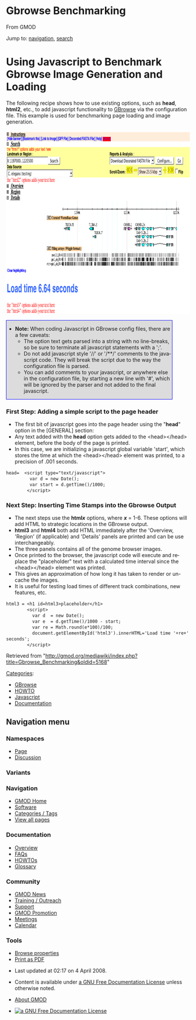 <div id="mw-page-base" class="noprint">

</div>

<div id="mw-head-base" class="noprint">

</div>

<div id="content" class="mw-body" role="main">

<span id="top"></span>

<div id="mw-js-message" style="display:none;">

</div>



# <span dir="auto">Gbrowse Benchmarking</span>

<div id="bodyContent">

<div id="siteSub">

From GMOD

</div>

<div id="contentSub">

</div>

<div id="jump-to-nav" class="mw-jump">

Jump to: [navigation](#mw-navigation), [search](#p-search)

</div>

<div id="mw-content-text" class="mw-content-ltr" lang="en" dir="ltr">

# <span id="Using_Javascript_to_Benchmark_Gbrowse_Image_Generation_and_Loading" class="mw-headline">Using Javascript to Benchmark Gbrowse Image Generation and Loading</span>

The following recipe shows how to use existing options, such as
**head**, **html2**, etc., to add javascript functionality to
[GBrowse](GBrowse.1 "GBrowse") via the configuration file. This example
is used for benchmarking page loading and image generation.  
  

<div class="center">

<div class="floatnone">

<a href="File:BenchMark.png" class="image"><img
src="../mediawiki/images/7/7a/BenchMark.png" width="946" height="503"
alt="BenchMark.png" /></a>

</div>

</div>

  

<div style="width:90%;border:1px solid blue;background:gainsboro">

- **Note:** When coding Javascript in GBrowse config files, there are a
  few caveats:
  - The option text gets parsed into a string with no line-breaks, so be
    sure to terminate all javascript statements with a ';'.
  - Do not add javascript style '//' or '/\*\*/' comments to the
    javascript code. They will break the script due to the way the
    configuration file is parsed.
  - You can add comments to your javascript, or anywhere else in the
    configuration file, by starting a new line with '#', which will be
    ignored by the parser and not added to the final javascript.

</div>

### <span id="First_Step:_Adding_a_simple_script_to_the_page_header" class="mw-headline">First Step: Adding a simple script to the page header</span>

- The first bit of javascript goes into the page header using the
  "**head**" option in the \[GENERAL\] section:
- Any text added with the **head** option gets added to the
  \<head\>\</head\> element, before the body of the page is printed.
- In this case, we are initializing a javascript global variable
  'start', which stores the time at which the \<head\>\</head\> element
  was printed, to a precision of .001 seconds.

<!-- -->

    head=  <script type="text/javascript">
             var d = new Date();
             var start = d.getTime()/1000;
            </script>

### <span id="Next_Step:_Inserting_Time_Stamps_into_the_Gbrowse_Output" class="mw-headline">Next Step: Inserting Time Stamps into the Gbrowse Output</span>

- The next steps use the **html*x*** options, where ***x*** = 1-6. These
  options will add HTML to strategic locations in the GBrowse output.
- **html3** and **html4** both add HTML immediately after the 'Overview,
  'Region' (if applicable) and 'Details' panels are printed and can be
  use interchangeably.
- The three panels contains all of the genome browser images.
- Once printed to the browser, the javascript code will execute and
  replace the "placeholder" text with a calculated time interval since
  the \<head\>\</head\> element was printed.
- This gives an approximation of how long it has taken to render or
  un-cache the images.
- It is useful for testing load times of different track combinations,
  new features, etc.

<!-- -->

    html3 = <h1 id=html3>placeholder</h1>
            <script>
              var d  = new Date();
              var e  = d.getTime()/1000 - start;
              var re = Math.round(e*100)/100;
              document.getElementById('html3').innerHTML='Load time '+re+' seconds';
            </script>

</div>

<div class="printfooter">

Retrieved from
"<http://gmod.org/mediawiki/index.php?title=Gbrowse_Benchmarking&oldid=5168>"

</div>

<div id="catlinks" class="catlinks">

<div id="mw-normal-catlinks" class="mw-normal-catlinks">

[Categories](Special:Categories "Special:Categories"):

- [GBrowse](Category:GBrowse "Category:GBrowse")
- [HOWTO](Category:HOWTO "Category:HOWTO")
- [Javascript](Category:Javascript "Category:Javascript")
- [Documentation](Category:Documentation "Category:Documentation")

</div>

</div>

<div class="visualClear">

</div>

</div>

</div>

<div id="mw-navigation">

## Navigation menu

<div id="mw-head">



<div id="left-navigation">

<div id="p-namespaces" class="vectorTabs" role="navigation"
aria-labelledby="p-namespaces-label">

### Namespaces

- <span id="ca-nstab-main"><a href="Gbrowse_Benchmarking" accesskey="c"
  title="View the content page [c]">Page</a></span>
- <span id="ca-talk"><a
  href="http://gmod.org/mediawiki/index.php?title=Talk:Gbrowse_Benchmarking&amp;action=edit&amp;redlink=1"
  accesskey="t"
  title="Discussion about the content page [t]">Discussion</a></span>

</div>

<div id="p-variants" class="vectorMenu emptyPortlet" role="navigation"
aria-labelledby="p-variants-label">

### 

### Variants[](#)

<div class="menu">

</div>

</div>

</div>

<div id="right-navigation">





</div>



</div>

</div>

</div>

<div id="mw-panel">

<div id="p-logo" role="banner">

<a href="Main_Page"
style="background-image: url(../images/GMOD-cogs.png);"
title="Visit the main page"></a>

</div>

<div id="p-Navigation" class="portal" role="navigation"
aria-labelledby="p-Navigation-label">

### Navigation

<div class="body">

- <span id="n-GMOD-Home">[GMOD Home](Main_Page)</span>
- <span id="n-Software">[Software](GMOD_Components)</span>
- <span id="n-Categories-.2F-Tags">[Categories /
  Tags](Categories)</span>
- <span id="n-View-all-pages">[View all pages](Special:AllPages)</span>

</div>

</div>

<div id="p-Documentation" class="portal" role="navigation"
aria-labelledby="p-Documentation-label">

### Documentation

<div class="body">

- <span id="n-Overview">[Overview](Overview)</span>
- <span id="n-FAQs">[FAQs](Category:FAQ)</span>
- <span id="n-HOWTOs">[HOWTOs](Category:HOWTO)</span>
- <span id="n-Glossary">[Glossary](Glossary)</span>

</div>

</div>

<div id="p-Community" class="portal" role="navigation"
aria-labelledby="p-Community-label">

### Community

<div class="body">

- <span id="n-GMOD-News">[GMOD News](GMOD_News)</span>
- <span id="n-Training-.2F-Outreach">[Training /
  Outreach](Training_and_Outreach)</span>
- <span id="n-Support">[Support](Support)</span>
- <span id="n-GMOD-Promotion">[GMOD Promotion](GMOD_Promotion)</span>
- <span id="n-Meetings">[Meetings](Meetings)</span>
- <span id="n-Calendar">[Calendar](Calendar)</span>

</div>

</div>

<div id="p-tb" class="portal" role="navigation"
aria-labelledby="p-tb-label">

### Tools

<div class="body">


- <span id="t-smwbrowselink"><a href="Special:Browse/Gbrowse_Benchmarking" rel="smw-browse">Browse
  properties</a></span>
- <span id="t-pdf">[Print as
  PDF](http://gmod.org/mediawiki/index.php?title=Special:PdfPrint&page=Gbrowse_Benchmarking)</span>

</div>

</div>

</div>

</div>

<div id="footer" role="contentinfo">

- <span id="footer-info-lastmod">Last updated at 02:17 on 4 April
  2008.</span>
<!-- - <span id="footer-info-viewcount">31,585 page views.</span> -->
- <span id="footer-info-copyright">Content is available under
  <a href="http://www.gnu.org/licenses/fdl-1.3.html" class="external"
  rel="nofollow">a GNU Free Documentation License</a> unless otherwise
  noted.</span>

<!-- -->

- <span id="footer-places-about">[About
  GMOD](GMOD:About "GMOD:About")</span>

<!-- -->

- <span id="footer-copyrightico">[<img src="http://www.gnu.org/graphics/gfdl-logo-small.png" width="88"
  height="31" alt="a GNU Free Documentation License" />](http://www.gnu.org/licenses/fdl-1.3.html)</span>


<div style="clear:both">

</div>

</div>
